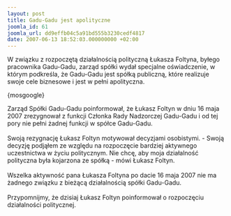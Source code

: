 ```yaml
---
layout: post
title: Gadu-Gadu jest apolityczne
joomla_id: 61
joomla_url: dd9effb04c5a91bd555b3230cedf4817
date: 2007-06-13 18:52:03.000000000 +02:00
---
```

W związku z rozpoczętą działalnością polityczną Łukasza Foltyna, byłego pracownika Gadu-Gadu, zarząd sp&oacute;łki wydał specjalne oświadczenie, w kt&oacute;rym podkreśla, że Gadu-Gadu jest sp&oacute;łką publiczną, kt&oacute;re realizuje swoje cele biznesowe i jest w pełni apolityczna.<p>{mosgoogle}</p>Zarząd Sp&oacute;łki Gadu-Gadu poinformował, że Łukasz Foltyn w dniu 16 maja 2007 zrezygnował z funkcji Członka Rady Nadzorczej Gadu-Gadu i od tej pory nie pełni żadnej funkcji w sp&oacute;łce Gadu-Gadu. <br /> <br /> Swoją rezygnację Łukasz Foltyn motywował decyzjami osobistymi. - Swoją decyzję podjąłem ze względu na rozpoczęcie bardziej aktywnego uczestnictwa w życiu politycznym. Nie chcę, aby moja działalność polityczna była kojarzona ze sp&oacute;łką - m&oacute;wi Łukasz Foltyn.<br /> <br /> Wszelka aktywność pana Łukasza Foltyna po dacie 16 maja 2007 nie ma żadnego związku z bieżącą działalnością sp&oacute;łki Gadu-Gadu.<br /> <br /> Przypomnijmy, że dzisiaj Łukasz Foltyn poinformował o rozpoczęciu działalności politycznej.
